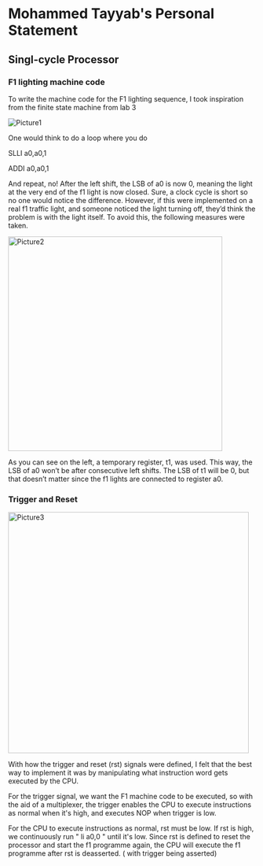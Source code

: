 # Mohammed Tayyab's Personal Statement

## Singl-cycle Processor

### F1 lighting machine code

To write the machine code for the F1 lighting sequence, I took inspiration from the finite state machine from lab 3

![Picture1](https://github.com/r0n1tr/team21/assets/133985295/99ac7227-d10d-43d9-88a2-8c25e61edff8)

One would think to do a loop where you do 

SLLI a0,a0,1

ADDI a0,a0,1

And repeat, no! After the left shift, the LSB of a0 is now 0, meaning the light at the very end of the f1 light is now closed. Sure, a clock cycle is short so no one would notice the difference. However, if this were implemented on a real f1 traffic light, and someone noticed the light turning off, they’d think the problem is with the light itself. To avoid this, the following measures were taken.

<img width="436" alt="Picture2" src="https://github.com/r0n1tr/team21/assets/133985295/db31e364-511f-465a-ade6-2c1303c2c125">

As you can see on the left, a temporary register, t1, was used. This way, the LSB of a0 won’t be after consecutive left shifts. The LSB of t1 will be 0, but that doesn’t matter since the f1 lights are connected to register a0.

### Trigger and Reset

<img width="490" alt="Picture3" src="https://github.com/r0n1tr/team21/assets/133985295/5047ff36-411a-4192-9f02-622f96c5dc7d">

With how the trigger and reset (rst) signals were defined, I felt that the best way to implement it was by manipulating what instruction word gets executed by the CPU. 

For the trigger signal, we want the F1 machine code to be executed, so with the aid of a multiplexer, the trigger enables the CPU to execute instructions as normal when it's high, and executes NOP when trigger is low. 

For the CPU to execute instructions as normal, rst must be low. If rst is high, we continuously run " li a0,0 " until it's low. Since rst is defined to reset the processor and start the f1 programme again, the CPU will execute the f1 programme after rst is deasserted. ( with trigger being asserted)














